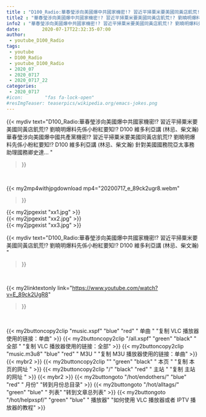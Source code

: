 ```yaml
---
title : "D100_Radio:華春瑩涉向美國爆中共國家機密!? 習近平掃粟米要美國同黃店飢荒!? 劉曉明爆料先係小粉紅要知!?  D100 維多利亞講 (林忌、柴文瀚) "
title2 : "華春瑩涉向美國爆中共國家機密!? 習近平掃粟米要美國同黃店飢荒!? 劉曉明爆料先係小粉紅要知!?  D100 維多利亞講 (林忌、柴文瀚) "
info2 : "華春瑩涉向美國爆中共國家機密!? 習近平掃粟米要美國同黃店飢荒!? 劉曉明爆料先係小粉紅要知!? D100 維多利亞講 (林忌、柴文瀚) 華春瑩涉向美國爆中國共產黨機密!? 習近平掃粟米要美國同黃店飢荒!? 劉曉明爆料先係小粉紅要知!? D100 維多利亞講 (林忌、柴文瀚) 針對美國國務院亞太事務助理國務卿史達... "
date:        2020-07-17T22:32:35-07:00
author:
 - youtube_D100_Radio
tags:
 - youtube
 - D100_Radio
 - youtube_D100_Radio
 - 2020_07
 - 2020_0717
 - 2020_0717_22
categories:
 - 2020_0717
#icon:        "fas fa-lock-open"
#resImgTeaser: teaserpics/wikipedia.org/emacs-jokes.png
---
```


{{< mydiv text="D100_Radio:華春瑩涉向美國爆中共國家機密!? 習近平掃粟米要美國同黃店飢荒!? 劉曉明爆料先係小粉紅要知!? D100 維多利亞講 (林忌、柴文瀚) 華春瑩涉向美國爆中國共產黨機密!? 習近平掃粟米要美國同黃店飢荒!? 劉曉明爆料先係小粉紅要知!? D100 維多利亞講 (林忌、柴文瀚) 針對美國國務院亞太事務助理國務卿史達... "
>}}
<br>


{{< my2mp4withjpgdownload mp4="20200717_e_89ck2ugr8.webm"
>}}

{{< my2jpgexist "xx1.jpg" >}}<br>
{{< my2jpgexist "xx2.jpg" >}}<br>
{{< my2jpgexist "xx3.jpg" >}}<br>



{{< mydiv text="D100_Radio:華春瑩涉向美國爆中共國家機密!? 習近平掃粟米要美國同黃店飢荒!? 劉曉明爆料先係小粉紅要知!?  D100 維多利亞講 (林忌、柴文瀚) "
>}}
<br>

{{< my2linktextonly link="https://www.youtube.com/watch?v=E_89ck2UgR8"
>}}


<br>

{{< my2buttoncopy2clip "music.xspf"        "blue"   "red"    " 单曲 "  "复制 VLC 播放器使用的链接：单曲" >}} {{< my2buttoncopy2clip "/all.xspf"         "green"  "black"  " 全部 "  "复制 VLC 播放器使用的链接：全部" >}} {{< my2buttoncopy2clip "music.m3u8"        "blue"   "red"    " M3U  "    "复制 M3U 播放器使用的链接：单曲" >}} {{< mybr2 >}} {{< my2buttoncopy2clip ""                  "green"  "black"  " 本页 "    "复制 本页的网址 " >}} {{< my2buttoncopy2clip "/"                 "black"  "red"    " 主站 "    "复制 主站的网址 " >}} {{< mybr2 >}} {{< my2buttongoto      "/hot/endothers/"   "blue"   "red"    " 月份"   "转到月份总目录" >}} {{< my2buttongoto      "/hot/alltags/"     "green"  "blue"   " 列表"   "转到文章总列表" >}} {{< my2buttongoto      "/hot/helpxspf/"    "green"  "blue"   " 播放器" "如何使用 VLC 播放器或者 IPTV 播放器的教程" >}} 
